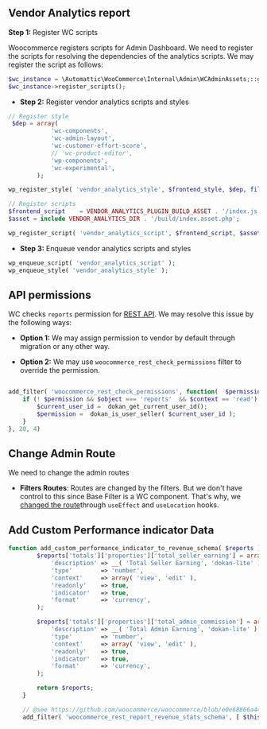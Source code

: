 

## Vendor Analytics report

**Step 1:** Register WC scripts

Woocommerce registers scripts for Admin Dashboard. We need to register the scripts for resolving the dependencies of the analytics scripts. We may register the script as follows:

```php
$wc_instance = \Automattic\WooCommerce\Internal\Admin\WCAdminAssets;::get_instance();
$wc_instance->register_scripts();
```

- **Step 2:** Register vendor analytics scripts and styles

```php
// Register style
 $dep = array(
            'wc-components',
            'wc-admin-layout',
            'wc-customer-effort-score',
            // 'wc-product-editor',
            'wp-components',
            'wc-experimental',
        );

wp_register_style( 'vendor_analytics_style', $frontend_style, $dep, filemtime( VENDOR_ANALYTICS_DIR . '/assets/frontend/style.css' ) );

// Register scripts
$frontend_script    = VENDOR_ANALYTICS_PLUGIN_BUILD_ASSET . '/index.js';
$asset = include VENDOR_ANALYTICS_DIR . '/build/index.asset.php';

wp_register_script( 'vendor_analytics_script', $frontend_script, $asset['dependencies'] ?? [], $asset['version'] ?? '', true );
```

- **Step 3:** Enqueue vendor analytics scripts and styles

```php
wp_enqueue_script( 'vendor_analytics_script' );
wp_enqueue_style( 'vendor_analytics_style' );
```

## API permissions

WC checks `reports` permission for [REST API](https://github.com/woocommerce/woocommerce/blob/f9cf25e8d79b26c296a3483dd45eae612ed8d3d1/plugins/woocommerce/includes/rest-api/Controllers/Version1/class-wc-rest-reports-v1-controller.php#L60-L65). We may resolve this issue by the following ways:

- **Option 1:** We may assign permission to vendor by default through migration or any other way.

- **Option 2:** We may use `woocommerce_rest_check_permissions` filter to override the permission.

```php

add_filter( 'woocommerce_rest_check_permissions', function(  $permission, $context, $int_val, $object ) {
    if (! $permission && $object === 'reports'  && $context == 'read') {
        $current_user_id =  dokan_get_current_user_id();
        $permission =  dokan_is_user_seller( $current_user_id );
    }
}, 20, 4)

```

## Change Admin Route

We need to change the admin routes
- **Filters Routes**: Routes are changed by the filters. But we don't have control to this since Base Filter is a WC component. That's why, we [changed the route](./src/layout/index.js#L79)through `useEffect` and `useLocation` hooks.


## Add Custom Performance indicator Data

```php
function add_custom_performance_indicator_to_revenue_schema( $reports ) {
        $reports['totals']['properties']['total_seller_earning'] = array(
			'description' => __( 'Total Seller Earning', 'dokan-lite' ),
			'type'        => 'number',
			'context'     => array( 'view', 'edit' ),
			'readonly'    => true,
			'indicator'   => true,
			'format'      => 'currency',
        );

        $reports['totals']['properties']['total_admin_commission'] = array(
			'description' => __( 'Total Admin Earning', 'dokan-lite' ),
			'type'        => 'number',
			'context'     => array( 'view', 'edit' ),
			'readonly'    => true,
			'indicator'   => true,
			'format'      => 'currency',
        );

        return $reports;
    }

    // @see https://github.com/woocommerce/woocommerce/blob/e0e68866a4456a9e355827d5234346e855c21c83/plugins/woocommerce/src/Admin/API/Reports/Revenue/Stats/Controller.php#L216
    add_filter( 'woocommerce_rest_report_revenue_stats_schema', [ $this, 'revenue_stats_schema' ] );
```